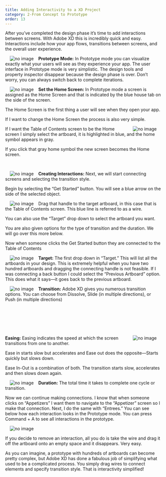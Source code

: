 ```yaml
---
title: Adding Interactivity to a XD Project
category: 2-From Concept to Prototype
order: 13
---  
```


After you’ve completed the design phase it’s time to add interactions between screens. With Adobe XD this is incredibly quick and easy. Interactions include how your app flows, transitions between screens, and the overall user experience.  

<img style="padding: 0px 15px" src="https://iwilfried.github.io/Adobe-XD-eBook/images/XD-Add-Inter-01.png
" alt="no image"/>**Prototype Mode:** In Prototype mode you can visualize exactly what your users will see as they experience your app.
The user interface in Prototype mode is very simplistic. The design tools and property inspector disappear because the design phase is over. Don’t worry, you can always switch back to complete iterations.  

<img style="padding: 0px 15px; float:left" src="https://iwilfried.github.io/Adobe-XD-eBook/images/XD-Add-Inter-02.png
" alt="no image"/>**Set the Home Screen:** In Prototype mode a screen is assigned as the Home Screen and that is indicated by the blue house tab on the side of the screen.

The Home Screen is the first thing a user will see when they open your app.

If I want to change the Home Screen the process is also very simple.  

<img style="padding: 0px 15px; float:right" src="https://iwilfried.github.io/Adobe-XD-eBook/images/XD-Add-Inter-03.png
" alt="no image"/>If I want the Table of Contents screen to be the Home screen I simply select the artboard, it is highlighted in blue, and the home symbol appears in gray. 

If you click that gray home symbol the new screen becomes the Home screen.  

&nbsp; 

<img style="padding: 0px 15px; float:left" src="https://iwilfried.github.io/Adobe-XD-eBook/images/XD-Add-Inter-04.png
" alt="no image"/>**Creating Interactions:** Next, we will start connecting screens and selecting the transition style.

Begin by selecting the “Get Started” button. You will see a blue arrow on the side of the selected object.  

<img style="padding: 0px 15px; float:left" src="https://iwilfried.github.io/Adobe-XD-eBook/images/XD-Add-Inter-05.png
" alt="no image"/>Drag that handle to the target artboard, in this case that is the Table of Contents screen. This blue line is referred to as a wire.


You can also use the “Target” drop down to select the artboard you want.

You are also given options for the type of transition and the duration. We will go over this more below.

Now when someone clicks the Get Started button they are connected to the Table of Contents


<img style="padding: 0px 15px; float:left" src="https://iwilfried.github.io/Adobe-XD-eBook/images/XD-Add-Inter-06.png
" alt="no image"/>  

**Target:** The first drop down in “Target.” This will list all the artboards in your design. This is extremely helpful when you have two hundred artboards and dragging the connecting handle is not feasible.
If I was connecting a back button I could select the “Previous Artboard” option. This does what it says—it goes back to the previous artboard.  

<img style="padding: 0px 15px; float:left" src="https://iwilfried.github.io/Adobe-XD-eBook/images/XD-Add-Inter-07.png
" alt="no image"/>**Transition:** Adobe XD gives you numerous transition options. 
You can choose from Dissolve, Slide (in multiple directions), or Push (in multiple directions)  


&nbsp; 


&nbsp; 


&nbsp; 


<img style="padding: 0px 15px; float:right" src="https://iwilfried.github.io/Adobe-XD-eBook/images/XD-Add-Inter-08.png
" alt="no image"/>**Easing:** Easing indicates the speed at which the screen transitions from one to another.

Ease in starts slow but accelerates and Ease out does the opposite—Starts quickly but slows down.

Ease In-Out is a combination of both. The transition starts slow, accelerates and then slows down again.

<img style="padding: 0px 15px; float:left" src="https://iwilfried.github.io/Adobe-XD-eBook/images/XD-Add-Inter-09.png
" alt="no image"/>**Duration:**  The total time it takes to complete one cycle or transition. 

Now we can continue making connections. I know that when someone clicks on “Appetizers” I want them to navigate to the “Appetizer” screen so I make that connection. Next, I do the same with “Entrees.” You can see below how each interaction looks in the Prototype mode. You can press Command + A to see all interactions in the prototype.  


<img style="padding: 0px 15px" src="https://iwilfried.github.io/Adobe-XD-eBook/images/XD-Add-Inter-09.png
" alt="no image"/>  

If you decide to remove an interaction, all you do is take the wire and drag it off the artboard onto an empty space and it disappears. Very easy.
 
As you can imagine, a prototype with hundreds of artboards can become pretty complex, but Adobe XD has done a fabulous job of simplifying what used to be a complicated process. You simply drag wires to connect elements and specify transition style. That is interactivity simplified!
 

 





  

&nbsp; 
